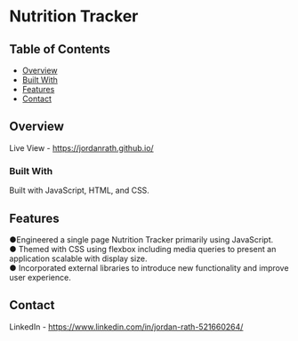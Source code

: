 # Nutrition Tracker

## Table of Contents

- [Overview](#overview)
- [Built With](#built-with)
- [Features](#features)
- [Contact](#contact)

## Overview

Live View - https://jordanrath.github.io/

### Built With

Built with JavaScript, HTML, and CSS.

## Features

●Engineered a single page Nutrition Tracker primarily using JavaScript.
<br>
● Themed with CSS using flexbox including media queries to present an application scalable with display size.
<br>
● Incorporated external libraries to introduce new functionality and improve user experience.


## Contact

LinkedIn - https://www.linkedin.com/in/jordan-rath-521660264/
